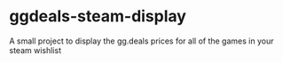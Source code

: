 # ggdeals-steam-display
A small project to display the gg.deals prices for all of the games in your steam wishlist
